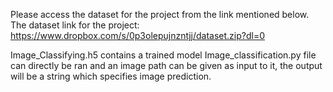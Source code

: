 Please access the dataset for the project from the link mentioned below.
The dataset link for the  project:
https://www.dropbox.com/s/0p3olepujnzntjj/dataset.zip?dl=0

Image_Classifying.h5 contains a trained model
Image_classification.py file can directly be ran and an image path can be given as input to it, the output will be a string which specifies image prediction.
